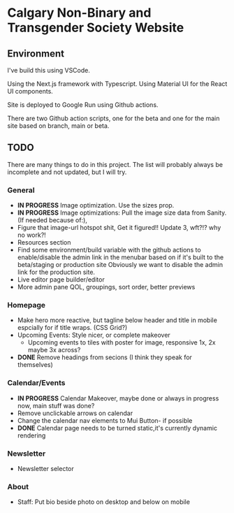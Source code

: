 # Calgary Non-Binary and Transgender Society Website

## Environment

I've build this using VSCode.

Using the Next.js framework with Typescript. Using Material UI for the React UI components. 

Site is deployed to Google Run using Github actions.

There are two Github action scripts, one for the beta and one for the main site based on branch, main or beta.

## TODO

There are many things to do in this project. The list will probably always be incomplete and not updated, but I will try.

### General

- **IN PROGRESS** Image optimization. Use the sizes prop.
- **IN PROGRESS** Image optimizations: Pull the image size data from Sanity. (If needed because of:),
- Figure that image-url hotspot shit, Get it figured!! Update 3, wft?!? why no work?!
- Resources section
- Find some environment/build variable with the github actions to enable/disable the admin link in the menubar based on if it's built to the beta/staging or production site Obviously we want to disable the admin link for the production site.
- Live editor page builder/editor
- More admin pane QOL, groupings, sort order, better previews

### Homepage

- Make hero more reactive, but tagline below header and title in mobile espcially for if title wraps. (CSS Grid?)
- Upcoming Events: Style nicer, or complete makeover
  - Upcoming events to tiles with poster for image, responsive 1x, 2x maybe 3x across?
- **DONE** Remove headings from secions (I think they speak for themselves)

### Calendar/Events

- **IN PROGRESS** Calendar Makeover, maybe done or always in progress now, main stuff was done?
- Remove unclickable arrows on calendar
- Change the calendar nav elements to Mui Button- if possible
- **DONE** Calendar page needs to be turned static,it's currently dynamic rendering 

### Newsletter

- Newsletter selector

### About

- Staff: Put bio beside photo on desktop and below on mobile

